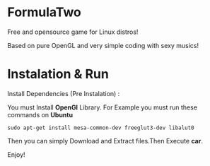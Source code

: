 # FormulaTwo

Free and opensource game for Linux distros! 

Based on pure OpenGL and very simple coding with sexy musics!

# Instalation & Run

Install Dependencies (Pre Instalation) :

You must Install **OpenGl** Library. For Example you must run these commands on **Ubuntu**

```
sudo apt-get install mesa-common-dev freeglut3-dev libalut0
```

Then you can simply Download and Extract files.Then Execute **car**.


Enjoy!
